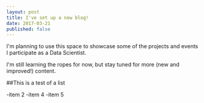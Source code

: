 ```yaml
---
layout: post
title: I've set up a new blog!
date: 2017-03-21
published: false
---
```


I'm planning to use this space to showcase some of the projects and events I participate as a Data Scientist.

I'm still learning the ropes for now, but stay tuned for more (new and improved!) content.


##This is a test of a list

-item 2
-item 4
-item 5


